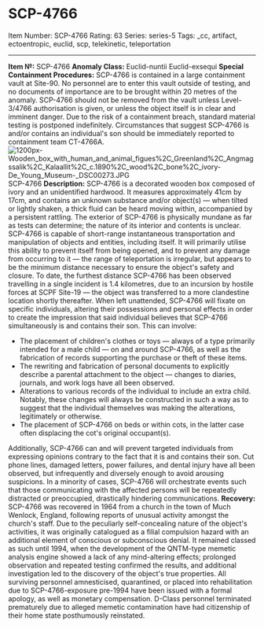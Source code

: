 # SCP-4766
Item Number: SCP-4766
Rating: 63
Series: series-5
Tags: _cc, artifact, ectoentropic, euclid, scp, telekinetic, teleportation

---

**Item №:** SCP-4766
**Anomaly Class:** Euclid-nuntii Euclid-exsequi
**Special Containment Procedures:** SCP-4766 is contained in a large containment vault at Site-90. No personnel are to enter this vault outside of testing, and no documents of importance are to be brought within 20 metres of the anomaly. SCP-4766 should not be removed from the vault unless Level-3/4766 authorisation is given, or unless the object itself is in clear and imminent danger. Due to the risk of a containment breach, standard material testing is postponed indefinitely.
Circumstances that suggest SCP-4766 is and/or contains an individual's son should be immediately reported to containment team CT-4766A.
![1200px-Wooden_box_with_human_and_animal_figues%2C_Greenland%2C_Angmagssalik%2C_Kalaallit%2C_c._1890%2C_wood%2C_bone%2C_ivory_-_De_Young_Museum_-_DSC00273.JPG](https://upload.wikimedia.org/wikipedia/commons/thumb/e/e4/Wooden_box_with_human_and_animal_figues%2C_Greenland%2C_Angmagssalik%2C_Kalaallit%2C_c._1890%2C_wood%2C_bone%2C_ivory_-_De_Young_Museum_-_DSC00273.JPG/1200px-Wooden_box_with_human_and_animal_figues%2C_Greenland%2C_Angmagssalik%2C_Kalaallit%2C_c._1890%2C_wood%2C_bone%2C_ivory_-_De_Young_Museum_-_DSC00273.JPG)
SCP-4766
**Description:** SCP-4766 is a decorated wooden box composed of ivory and an unidentified hardwood. It measures approximately 41cm by 17cm, and contains an unknown substance and/or object(s) — when tilted or lightly shaken, a thick fluid can be heard moving within, accompanied by a persistent rattling. The exterior of SCP-4766 is physically mundane as far as tests can determine; the nature of its interior and contents is unclear.
SCP-4766 is capable of short-range instantaneous transportation and manipulation of objects and entities, including itself. It will primarily utilise this ability to prevent itself from being opened, and to prevent any damage from occurring to it — the range of teleportation is irregular, but appears to be the minimum distance necessary to ensure the object's safety and closure. To date, the furthest distance SCP-4766 has been observed travelling in a single incident is 1.4 kilometres, due to an incursion by hostile forces at SCPF Site-19 — the object was transferred to a more clandestine location shortly thereafter.
When left unattended, SCP-4766 will fixate on specific individuals, altering their possessions and personal effects in order to create the impression that said individual believes that SCP-4766 simultaneously is and contains their son. This can involve:
  * The placement of children's clothes or toys — always of a type primarily intended for a male child — on and around SCP-4766, as well as the fabrication of records supporting the purchase or theft of these items.
  * The rewriting and fabrication of personal documents to explicitly describe a parental attachment to the object — changes to diaries, journals, and work logs have all been observed.
  * Alterations to various records of the individual to include an extra child. Notably, these changes will always be constructed in such a way as to suggest that the individual themselves was making the alterations, legitimately or otherwise.
  * The placement of SCP-4766 on beds or within cots, in the latter case often displacing the cot's original occupant(s).

Additionally, SCP-4766 can and will prevent targeted individuals from expressing opinions contrary to the fact that it is and contains their son. Cut phone lines, damaged letters, power failures, and dental injury have all been observed, but infrequently and diversely enough to avoid arousing suspicions. In a minority of cases, SCP-4766 will orchestrate events such that those communicating with the affected persons will be repeatedly distracted or preoccupied, drastically hindering communications.
**Recovery:** SCP-4766 was recovered in 1964 from a church in the town of Much Wenlock, England, following reports of unusual activity amongst the church's staff. Due to the peculiarly self-concealing nature of the object's activities, it was originally catalogued as a filial compulsion hazard with an additional element of conscious or subconscious denial. It remained classed as such until 1994, when the development of the QNTM-type memetic analysis engine showed a lack of any mind-altering effects; prolonged observation and repeated testing confirmed the results, and additional investigation led to the discovery of the object's true properties.
All surviving personnel amnesticised, quarantined, or placed into rehabilitation due to SCP-4766-exposure pre-1994 have been issued with a formal apology, as well as monetary compensation. D-Class personnel terminated prematurely due to alleged memetic contamination have had citizenship of their home state posthumously reinstated.